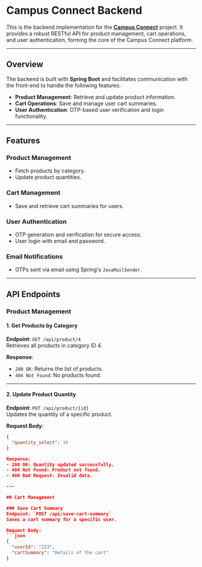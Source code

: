 # Campus Connect Backend

This is the backend implementation for the **[Campus Connect](https://github.com/LaavKush/campus-connect)** project. It provides a robust RESTful API for product management, cart operations, and user authentication, forming the core of the Campus Connect platform.

---

## Overview

The backend is built with **Spring Boot** and facilitates communication with the front-end to handle the following features:

- **Product Management**: Retrieve and update product information.
- **Cart Operations**: Save and manage user cart summaries.
- **User Authentication**: OTP-based user verification and login functionality.

---

## Features

### Product Management
- Fetch products by category.
- Update product quantities.

### Cart Management
- Save and retrieve cart summaries for users.

### User Authentication
- OTP generation and verification for secure access.
- User login with email and password.

### Email Notifications
- OTPs sent via email using Spring's `JavaMailSender`.

---

## API Endpoints

### **Product Management**

#### 1. Get Products by Category
**Endpoint**: `GET /api/product/4`  
Retrieves all products in category ID 4.

**Response**:  
- `200 OK`: Returns the list of products.  
- `404 Not Found`: No products found.

---

#### 2. Update Product Quantity
**Endpoint**: `PUT /api/product/{id}`  
Updates the quantity of a specific product.

**Request Body**:
```json
{
  "quantity_select": 10
}

Response:  
- 200 OK: Quantity updated successfully.
- 404 Not Found: Product not found.
- 400 Bad Request: Invalid data.

---

## Cart Management

### Save Cart Summary
Endpoint: `POST /api/save-cart-summary`  
Saves a cart summary for a specific user.

Request Body:
```json
{
  "userId": "123",
  "cartSummary": "Details of the cart"
}
